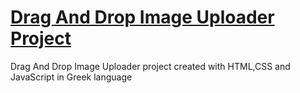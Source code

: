 # [Drag And Drop Image Uploader Project](https://pauloskatostaris.github.io/Drag-And-Drop-Image-Uploader/)

Drag And Drop Image Uploader project created with HTML,CSS and JavaScript in Greek language
